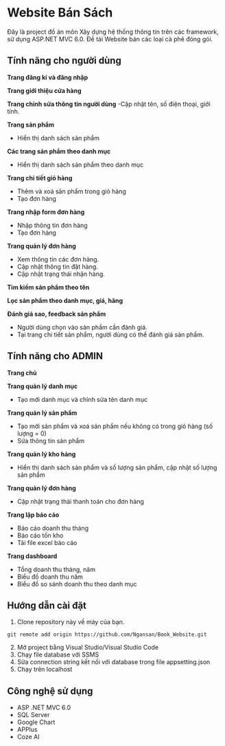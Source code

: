 # Website Bán Sách

Đây là project đồ án môn Xây dựng hệ thống thông tin trên các framework, sử dụng ASP.NET MVC 6.0. Đề tài Website bán các loại cà phê đóng gói.

## Tính năng cho người dùng

**Trang đăng kí và đăng nhập**

**Trang giới thiệu cửa hàng**

**Trang chỉnh sửa thông tin người dùng**
-Cập nhật tên, số điện thoại, giới tính.

**Trang sản phẩm**
- Hiển thị danh sách sản phẩm

**Các trang sản phẩm theo danh mục**
- Hiển thị danh sách sản phẩm theo danh mục

**Trang chi tiết giỏ hàng**
- Thêm và xoá sản phẩm trong giỏ hàng
- Tạo đơn hàng

**Trang nhập form đơn hàng**
- Nhập thông tin đơn hàng
- Tạo đơn hàng

**Trang quản lý đơn hàng**
- Xem thông tin các đơn hàng.
- Cập nhật thông tin đặt hàng.
- Cập nhật trạng thái nhận hàng.
  
**Tìm kiếm sản phẩm theo tên**

  
**Lọc sản phẩm theo danh mục, giá, hãng**

**Đánh giá sao, feedback sản phẩm**
- Người dùng chọn vào sản phẩm cần đánh giá.
- Tại trang chi tiết sản phẩm, người dùng có thể đánh giá sản phẩm.

## Tính năng cho ADMIN

**Trang chủ**

**Trang quản lý danh mục**
- Tạo mới danh mục và chỉnh sửa tên danh mục

**Trang quản lý sản phẩm**
- Tạo mới sản phẩm và xoá sản phẩm nếu không có trong giỏ hàng (số lượng = 0)
- Sửa thông tin sản phẩm

**Trang quản lý kho hàng**
- Hiển thị danh sách sản phẩm và số lượng sản phẩm, cập nhật số lượng sản phẩm

**Trang quản lý đơn hàng**
- Cập nhật trạng thái thanh toán cho đơn hàng

**Trang lập báo cáo**
- Báo cáo doanh thu tháng
- Báo cáo tồn kho
- Tải file excel báo cáo

**Trang dashboard**
- Tổng doanh thu tháng, năm
- Biểu đồ doanh thu năm
- Biểu đồ so sánh doanh thu theo danh mục

## Hướng dẫn cài đặt

1. Clone repository này về máy của bạn.

  `git remote add origin https://github.com/Ngansan/Book_Website.git`

2. Mở project bằng Visual Studio/Visual Studio Code
3. Chạy file database với SSMS
4. Sửa connection string kết nối với database trong file appsetting.json
5. Chạy trên localhost

## Công nghệ sử dụng

- ASP .NET MVC 6.0
- SQL Server
- Google Chart
- APPlus
- Coze AI



